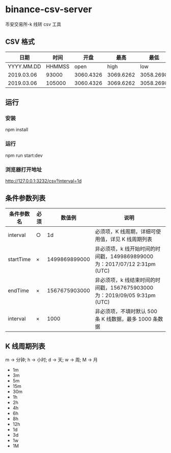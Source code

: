 # binance-csv-server

币安交易所-k 线转 csv 工具

## CSV 格式

| 日期       | 时间   | 开盘      | 最高      | 最低      | 收盘      | 成交量     |
| ---------- | ------ | --------- | --------- | --------- | --------- | ---------- |
| YYYY.MM.DD | HHMMSS | open      | high      | low       | close     | volume     |
| 2019.03.06 | 93000  | 3060.4326 | 3069.6262 | 3058.2698 | 3068.8833 | 3888689920 |
| 2019.03.06 | 105000 | 3060.4326 | 3069.6262 | 3058.2698 | 3068.8833 | 3888689920 |

## 运行

### 安装

npm install

### 运行

npm run start:dev

### 浏览器打开地址

http://127.0.0.1:3232/csv?interval=1d

## 条件参数列表

| 条件参数名 | 必须 | 数值例        | 说明                                                                      |
| ---------- | ---- | ------------- | ------------------------------------------------------------------------- |
| interval   | ○    | 1d            | 必须项，K 线周期，详细可使用值，详见 K 线周期列表                         |
| startTime  | ×    | 1499869899000 | 非必须项，k 线开始时间的时间戳，1499869899000 为：2017/07/12 2:31pm (UTC) |
| endTime    | ×    | 1567675903000 | 非必须项，k 线结束时间的时间戳，1567675903000 为：2019/09/05 9:31pm (UTC) |
| interval   | ×    | 1000          | 非必须项，不填时默认 500 条 K 线数据，最多 1000 条数据                    |

## K 线周期列表

m -> 分钟; h -> 小时; d -> 天; w -> 周; M -> 月

- 1m
- 3m
- 5m
- 15m
- 30m
- 1h
- 2h
- 4h
- 6h
- 8h
- 12h
- 1d
- 3d
- 1w
- 1M
